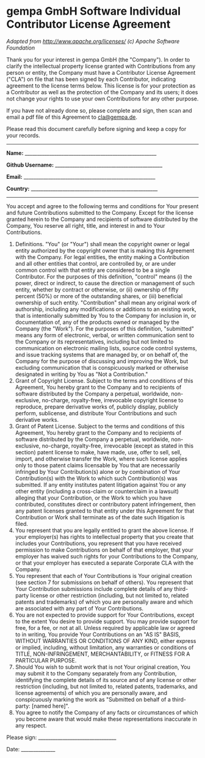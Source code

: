 # gempa GmbH Software Individual Contributor License Agreement

*Adapted from <http://www.apache.org/licenses/> (c) Apache Software Foundation*

Thank you for your interest in gempa GmbH (the "Company"). In order to clarify
the intellectual property license granted with Contributions from any person or
entity, the Company must have a Contributor License Agreement ("CLA") on file
that has been signed by each Contributor, indicating agreement to the license
terms below. This license is for your protection as a Contributor as well as the
protection of the Company and its users; it does not change your rights to use
your own Contributions for any other purpose.

If you have not already done so, please complete and sign, then scan and email a
pdf file of this Agreement to cla@gempa.de.

Please read this document carefully before signing and keep a copy for your
records.

---

**Name:** ______________________________________________________

**Github Username:** ____________________________________________

**Email:** ______________________________________________________

**Country:** ____________________________________________________

---

You accept and agree to the following terms and conditions for Your present and
future Contributions submitted to the Company. Except for the license granted
herein to the Company and recipients of software distributed by the Company,
You reserve all right, title, and interest in and to Your Contributions.

1. Definitions.
   "You" (or "Your") shall mean the copyright owner or legal entity authorized
   by the copyright owner that is making this Agreement with the Company. For
   legal entities, the entity making a Contribution and all other entities that
   control, are controlled by, or are under common control with that entity are
   considered to be a single Contributor. For the purposes of this definition,
   "control" means (i) the power, direct or indirect, to cause the direction or
   management of such entity, whether by contract or otherwise, or
   (ii) ownership of fifty percent (50%) or more of the outstanding shares, or
   (iii) beneficial ownership of such entity. "Contribution" shall mean any
   original work of authorship, including any modifications or additions to an
   existing work, that is intentionally submitted by You to the Company for
   inclusion in, or documentation of, any of the products owned or managed by
   the Company (the "Work"). For the purposes of this definition, "submitted"
   means any form of electronic, verbal, or written communication sent to the
   Company or its representatives, including but not limited to communication
   on electronic mailing lists, source code control systems, and issue tracking
   systems that are managed by, or on behalf of, the Company for the purpose of
   discussing and improving the Work, but excluding communication that is
   conspicuously marked or otherwise designated in writing by You as
   "Not a Contribution."
2. Grant of Copyright License. Subject to the terms and conditions of this
   Agreement, You hereby grant to the Company and to recipients of software
   distributed by the Company a perpetual, worldwide, non-exclusive, no-charge,
   royalty-free, irrevocable copyright license to reproduce, prepare derivative
   works of, publicly display, publicly perform, sublicense, and distribute Your
   Contributions and such derivative works.
3. Grant of Patent License. Subject to the terms and conditions of this
   Agreement, You hereby grant to the Company and to recipients of software
   distributed by the Company a perpetual, worldwide, non-exclusive, no-charge,
   royalty-free, irrevocable (except as stated in this section) patent license
   to make, have made, use, offer to sell, sell, import, and otherwise transfer
   the Work, where such license applies only to those patent claims licensable
   by You that are necessarily infringed by Your Contribution(s) alone or by
   combination of Your Contribution(s) with the Work to which such
   Contribution(s) was submitted. If any entity institutes patent litigation
   against You or any other entity (including a cross-claim or counterclaim in
   a lawsuit) alleging that your Contribution, or the Work to which you have
   contributed, constitutes direct or contributory patent infringement, then any
   patent licenses granted to that entity under this Agreement for that
   Contribution or Work shall terminate as of the date such litigation is filed.
4. You represent that you are legally entitled to grant the above license. If
   your employer(s) has rights to intellectual property that you create that
   includes your Contributions, you represent that you have received permission
   to make Contributions on behalf of that employer, that your employer has
   waived such rights for your Contributions to the Company, or that your
   employer has executed a separate Corporate CLA with the Company.
5. You represent that each of Your Contributions is Your original creation
   (see section 7 for submissions on behalf of others). You represent that Your
   Contribution submissions include complete details of any third-party license
   or other restriction (including, but not limited to, related patents and
   trademarks) of which you are personally aware and which are associated with
   any part of Your Contributions.
6. You are not expected to provide support for Your Contributions, except to the
   extent You desire to provide support. You may provide support for free, for a
   fee, or not at all. Unless required by applicable law or agreed to in
   writing, You provide Your Contributions on an "AS IS" BASIS, WITHOUT
   WARRANTIES OR CONDITIONS OF ANY KIND, either express or implied, including,
   without limitation, any warranties or conditions of TITLE, NON-INFRINGEMENT,
   MERCHANTABILITY, or FITNESS FOR A PARTICULAR PURPOSE.
7. Should You wish to submit work that is not Your original creation, You may
   submit it to the Company separately from any Contribution, identifying the
   complete details of its source and of any license or other restriction
   (including, but not limited to, related patents, trademarks, and license
   agreements) of which you are personally aware, and conspicuously marking
   the work as "Submitted on behalf of a third-party: [named here]".
8. You agree to notify the Company of any facts or circumstances of which you
   become aware that would make these representations inaccurate in any respect.

Please sign: ________________________________

Date: ______________
